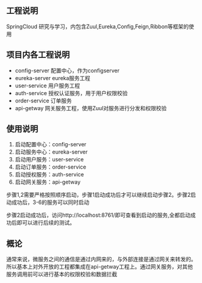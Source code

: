 
## 工程说明 ##

SpringCloud 研究与学习，内包含Zuul,Eureka,Config,Feign,Ribbon等框架的使用

## 项目内各工程说明 ##

 - config-server 配置中心，作为configserver
 - eureka-server eureka服务工程
 - user-service 用户服务工程
 - auth-service 授权认证服务，用于用户权限校验
 - order-service 订单服务
 - api-getway 网关服务工程，使用Zuul对服务进行分发和权限校验

## 使用说明 ##
 

 1. 启动配置中心：config-server
 2. 启动服务中心：eureka-server
 3. 启动用户服务：user-service
 4. 启动订单服务：order-service
 5. 启动授权服务：auth-service
 6. 启动网关服务：api-getway

步骤1,2需要严格按照顺序启动，步骤1启动成功后才可以继续启动步骤2。步骤2启动成功后，3-6的服务可以同时启动

步骤2启动成功后，访问http://localhost:8761/即可查看到启动的服务,全都启动成功后即可以进行后续的测试。

## 概论 ##
通常来说，微服务之间的通信是通过内网来的，与外部连接是通过网关来转发的。
所以基本上对外开放的工程都集成在api-getway工程上。通过网关服务，对其他服务调用前可以进行基本的权限校验和数据拦截
 

